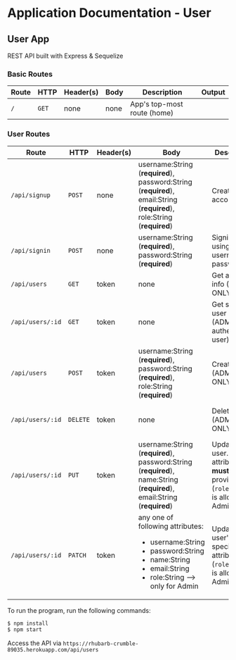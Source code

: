 # Application Documentation - User

## User App

REST API built with Express & Sequelize

### Basic Routes

| Route | HTTP  | Header(s) | Body | Description                 | Output |
| ----- | ----- | --------- | ---- | --------------------------- | ------ |
| `/`   | `GET` | none      | none | App's top-most route (home) |        |

### User Routes

| Route            | HTTP     | Header(s) | Body                                                                                                                                                                       | Description                                                                                   | Output                                   |
| ---------------- | -------- | --------- | -------------------------------------------------------------------------------------------------------------------------------------------------------------------------- | --------------------------------------------------------------------------------------------- | ---------------------------------------- |
| `/api/signup`    | `POST`   | none      | username:String (**required**), password:String (**required**), email:String (**required**), role:String (**required**)                                                    | Create new account                                                                            | created user object                      |
| `/api/signin`    | `POST`   | none      | username:String (**required**), password:String (**required**)                                                                                                             | Signing in using username & password                                                          | JWT token                                |
| `/api/users`     | `GET`    | token     | none                                                                                                                                                                       | Get all users info (ADMIN ONLY)                                                               | array of User objects                    |
| `/api/users/:id` | `GET`    | token     | none                                                                                                                                                                       | Get single user info (ADMIN & authenticated user)                                             | User object                              |
| `/api/users`     | `POST`   | token     | username:String (**required**), password:String (**required**), role:String (**required**)                                                                                 | Create a user (ADMIN ONLY)                                                                    | User object that has been inserted in DB |
| `/api/users/:id` | `DELETE` | token     | none                                                                                                                                                                       | Delete a user (ADMIN ONLY)                                                                    | ID of the deleted user                   |
| `/api/users/:id` | `PUT`    | token     | username:String (**required**), password:String (**required**), name:String (**required**), email:String (**required**)                                                    | Update a user. All attributes **must** be provided. (`role` update is allowed for Admin only) | ID of the updated user                   |
| `/api/users/:id` | `PATCH`  | token     | any one of following attributes: <ul><li>username:String</li><li>password:String</li><li>name:String</li><li>email:String</li><li>role:String --> only for Admin</li></ul> | Update a user's specific attribute (`role` update is allowed for Admin only)                  |                                          | ID of the updated user |

To run the program, run the following commands:

```bash
$ npm install
$ npm start
```

Access the API via `https://rhubarb-crumble-89035.herokuapp.com/api/users`
